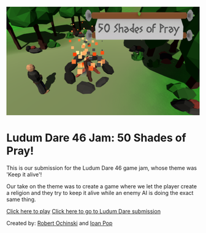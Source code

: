 ![Image of Submission](Static/50ShadesOfPray.PNG)

# Ludum Dare 46 Jam: 50 Shades of Pray!

This is our submission for the Ludum Dare 46 game jam, whose theme was 'Keep it alive'!

Our take on the theme was to create a game where we let the player create a religion and they try to keep it alive while an enemy AI is doing the exact same thing.

[Click here to play](https://ioan-pop.github.io/LD46Jam/)
[Click here to go to Ludum Dare submission](https://ldjam.com/events/ludum-dare/46/50-shades-of-pray)

Created by: [Robert Ochinski](https://github.com/ochinski) and [Ioan Pop](https://github.com/ioan-pop)
